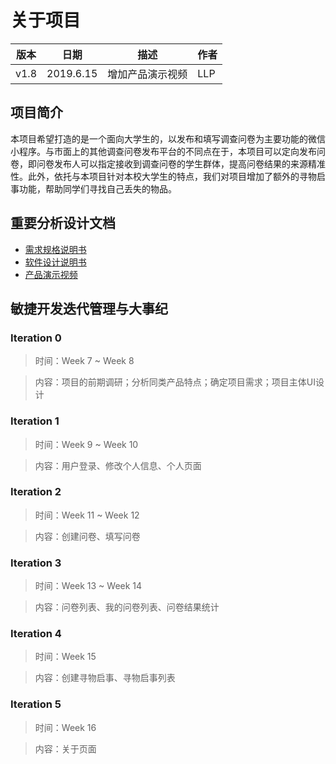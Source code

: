 # 关于项目
| 版本 | 日期 | 描述 | 作者 |
| - | - | - | - |
| v1.8 | 2019.6.15 | 增加产品演示视频 | LLP |
## 项目简介

本项目希望打造的是一个面向大学生的，以发布和填写调查问卷为主要功能的微信小程序。与市面上的其他调查问卷发布平台的不同点在于，本项目可以定向发布问卷，即问卷发布人可以指定接收到调查问卷的学生群体，提高问卷结果的来源精准性。此外，依托与本项目针对本校大学生的特点，我们对项目增加了额外的寻物启事功能，帮助同学们寻找自己丢失的物品。

## 重要分析设计文档
* [需求规格说明书](Requirement_specification/Requirement_specification.md)
* [软件设计说明书](Design/Design.md)
* [产品演示视频](Demonstration.md)

## 敏捷开发迭代管理与大事纪

### Iteration 0

> 时间：Week 7 ~ Week 8

> 内容：项目的前期调研；分析同类产品特点；确定项目需求；项目主体UI设计

### Iteration 1

> 时间：Week 9 ~ Week 10

> 内容：用户登录、修改个人信息、个人页面

### Iteration 2

> 时间：Week 11 ~ Week 12

> 内容：创建问卷、填写问卷

### Iteration 3

> 时间：Week 13 ~ Week 14

> 内容：问卷列表、我的问卷列表、问卷结果统计

### Iteration 4

> 时间：Week 15

> 内容：创建寻物启事、寻物启事列表

### Iteration 5

> 时间：Week 16

> 内容：关于页面
